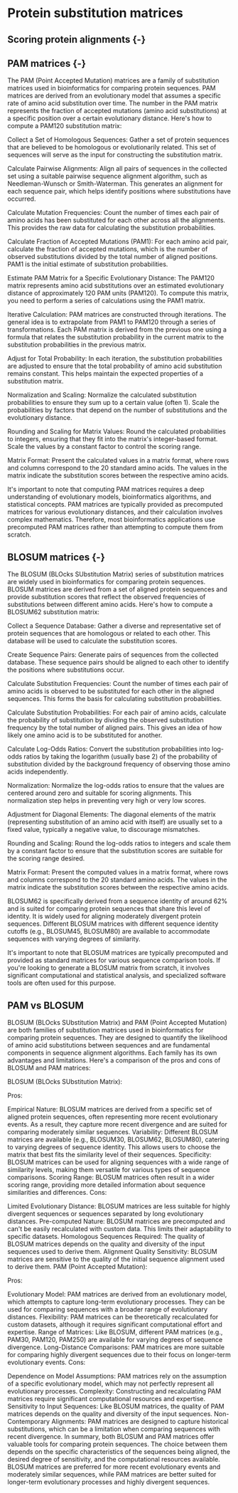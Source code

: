
# Protein substitution matrices
<!-- ★ -->

## Scoring protein alignments {-}

## PAM matrices {-}

The PAM (Point Accepted Mutation) matrices are a family of substitution matrices used in bioinformatics for comparing protein sequences. PAM matrices are derived from an evolutionary model that assumes a specific rate of amino acid substitution over time. The number in the PAM matrix represents the fraction of accepted mutations (amino acid substitutions) at a specific position over a certain evolutionary distance. Here's how to compute a PAM120 substitution matrix:

Collect a Set of Homologous Sequences:
Gather a set of protein sequences that are believed to be homologous or evolutionarily related. This set of sequences will serve as the input for constructing the substitution matrix.

Calculate Pairwise Alignments:
Align all pairs of sequences in the collected set using a suitable pairwise sequence alignment algorithm, such as Needleman-Wunsch or Smith-Waterman. This generates an alignment for each sequence pair, which helps identify positions where substitutions have occurred.

Calculate Mutation Frequencies:
Count the number of times each pair of amino acids has been substituted for each other across all the alignments. This provides the raw data for calculating the substitution probabilities.

Calculate Fraction of Accepted Mutations (PAM1):
For each amino acid pair, calculate the fraction of accepted mutations, which is the number of observed substitutions divided by the total number of aligned positions. PAM1 is the initial estimate of substitution probabilities.

Estimate PAM Matrix for a Specific Evolutionary Distance:
The PAM120 matrix represents amino acid substitutions over an estimated evolutionary distance of approximately 120 PAM units (PAM120). To compute this matrix, you need to perform a series of calculations using the PAM1 matrix.

Iterative Calculation:
PAM matrices are constructed through iterations. The general idea is to extrapolate from PAM1 to PAM120 through a series of transformations. Each PAM matrix is derived from the previous one using a formula that relates the substitution probability in the current matrix to the substitution probabilities in the previous matrix.

Adjust for Total Probability:
In each iteration, the substitution probabilities are adjusted to ensure that the total probability of amino acid substitution remains constant. This helps maintain the expected properties of a substitution matrix.

Normalization and Scaling:
Normalize the calculated substitution probabilities to ensure they sum up to a certain value (often 1). Scale the probabilities by factors that depend on the number of substitutions and the evolutionary distance.

Rounding and Scaling for Matrix Values:
Round the calculated probabilities to integers, ensuring that they fit into the matrix's integer-based format. Scale the values by a constant factor to control the scoring range.

Matrix Format:
Present the calculated values in a matrix format, where rows and columns correspond to the 20 standard amino acids. The values in the matrix indicate the substitution scores between the respective amino acids.

It's important to note that computing PAM matrices requires a deep understanding of evolutionary models, bioinformatics algorithms, and statistical concepts. PAM matrices are typically provided as precomputed matrices for various evolutionary distances, and their calculation involves complex mathematics. Therefore, most bioinformatics applications use precomputed PAM matrices rather than attempting to compute them from scratch.

## BLOSUM matrices {-}

The BLOSUM (BLOcks SUbstitution Matrix) series of substitution matrices are widely used in bioinformatics for comparing protein sequences. BLOSUM matrices are derived from a set of aligned protein sequences and provide substitution scores that reflect the observed frequencies of substitutions between different amino acids. Here's how to compute a BLOSUM62 substitution matrix:

Collect a Sequence Database:
Gather a diverse and representative set of protein sequences that are homologous or related to each other. This database will be used to calculate the substitution scores.

Create Sequence Pairs:
Generate pairs of sequences from the collected database. These sequence pairs should be aligned to each other to identify the positions where substitutions occur.

Calculate Substitution Frequencies:
Count the number of times each pair of amino acids is observed to be substituted for each other in the aligned sequences. This forms the basis for calculating substitution probabilities.

Calculate Substitution Probabilities:
For each pair of amino acids, calculate the probability of substitution by dividing the observed substitution frequency by the total number of aligned pairs. This gives an idea of how likely one amino acid is to be substituted for another.

Calculate Log-Odds Ratios:
Convert the substitution probabilities into log-odds ratios by taking the logarithm (usually base 2) of the probability of substitution divided by the background frequency of observing those amino acids independently.

Normalization:
Normalize the log-odds ratios to ensure that the values are centered around zero and suitable for scoring alignments. This normalization step helps in preventing very high or very low scores.

Adjustment for Diagonal Elements:
The diagonal elements of the matrix (representing substitution of an amino acid with itself) are usually set to a fixed value, typically a negative value, to discourage mismatches.

Rounding and Scaling:
Round the log-odds ratios to integers and scale them by a constant factor to ensure that the substitution scores are suitable for the scoring range desired.

Matrix Format:
Present the computed values in a matrix format, where rows and columns correspond to the 20 standard amino acids. The values in the matrix indicate the substitution scores between the respective amino acids.

BLOSUM62 is specifically derived from a sequence identity of around 62% and is suited for comparing protein sequences that share this level of identity. It is widely used for aligning moderately divergent protein sequences. Different BLOSUM matrices with different sequence identity cutoffs (e.g., BLOSUM45, BLOSUM80) are available to accommodate sequences with varying degrees of similarity.

It's important to note that BLOSUM matrices are typically precomputed and provided as standard matrices for various sequence comparison tools. If you're looking to generate a BLOSUM matrix from scratch, it involves significant computational and statistical analysis, and specialized software tools are often used for this purpose.


## PAM vs BLOSUM

BLOSUM (BLOcks SUbstitution Matrix) and PAM (Point Accepted Mutation) are both families of substitution matrices used in bioinformatics for comparing protein sequences. They are designed to quantify the likelihood of amino acid substitutions between sequences and are fundamental components in sequence alignment algorithms. Each family has its own advantages and limitations. Here's a comparison of the pros and cons of BLOSUM and PAM matrices:

BLOSUM (BLOcks SUbstitution Matrix):

Pros:

Empirical Nature: BLOSUM matrices are derived from a specific set of aligned protein sequences, often representing more recent evolutionary events. As a result, they capture more recent divergence and are suited for comparing moderately similar sequences.
Variability: Different BLOSUM matrices are available (e.g., BLOSUM30, BLOSUM62, BLOSUM80), catering to varying degrees of sequence identity. This allows users to choose the matrix that best fits the similarity level of their sequences.
Specificity: BLOSUM matrices can be used for aligning sequences with a wide range of similarity levels, making them versatile for various types of sequence comparisons.
Scoring Range: BLOSUM matrices often result in a wider scoring range, providing more detailed information about sequence similarities and differences.
Cons:

Limited Evolutionary Distance: BLOSUM matrices are less suitable for highly divergent sequences or sequences separated by long evolutionary distances.
Pre-computed Nature: BLOSUM matrices are precomputed and can't be easily recalculated with custom data. This limits their adaptability to specific datasets.
Homologous Sequences Required: The quality of BLOSUM matrices depends on the quality and diversity of the input sequences used to derive them.
Alignment Quality Sensitivity: BLOSUM matrices are sensitive to the quality of the initial sequence alignment used to derive them.
PAM (Point Accepted Mutation):

Pros:

Evolutionary Model: PAM matrices are derived from an evolutionary model, which attempts to capture long-term evolutionary processes. They can be used for comparing sequences with a broader range of evolutionary distances.
Flexibility: PAM matrices can be theoretically recalculated for custom datasets, although it requires significant computational effort and expertise.
Range of Matrices: Like BLOSUM, different PAM matrices (e.g., PAM30, PAM120, PAM250) are available for varying degrees of sequence divergence.
Long-Distance Comparisons: PAM matrices are more suitable for comparing highly divergent sequences due to their focus on longer-term evolutionary events.
Cons:

Dependence on Model Assumptions: PAM matrices rely on the assumption of a specific evolutionary model, which may not perfectly represent all evolutionary processes.
Complexity: Constructing and recalculating PAM matrices require significant computational resources and expertise.
Sensitivity to Input Sequences: Like BLOSUM matrices, the quality of PAM matrices depends on the quality and diversity of the input sequences.
Non-Contemporary Alignments: PAM matrices are designed to capture historical substitutions, which can be a limitation when comparing sequences with recent divergence.
In summary, both BLOSUM and PAM matrices offer valuable tools for comparing protein sequences. The choice between them depends on the specific characteristics of the sequences being aligned, the desired degree of sensitivity, and the computational resources available. BLOSUM matrices are preferred for more recent evolutionary events and moderately similar sequences, while PAM matrices are better suited for longer-term evolutionary processes and highly divergent sequences.